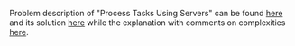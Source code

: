Problem description of "Process Tasks Using Servers" can be found [here](https://leetcode.com/problems/process-tasks-using-servers/description/) and its solution [here](https://github.com/aurimas13/Solutions-To-Problems/blob/main/LeetCode/Python%20Solutions/Process%20Tasks%20Using%20Servers/process.py) while the explanation with comments on complexities [here](https://leetcode.com/problems/process-tasks-using-servers/solutions/3318346/python-solution-beats-97/).
